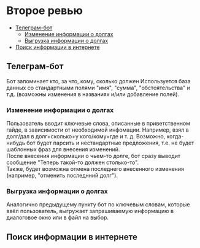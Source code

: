 # Второе ревью

* [Телеграм-бот](#Телеграм-бот)  
    * [Изменение информации о долгах](#Изменение-информации-о-долгах)  
    * [Выгрузка информации о долгах](#Выгрузка-информации-о-долгах)  
* [Поиск информации в интернете](#Поиск-информации-в-интернете)  

## Телеграм-бот
Бот запоминает кто, за что, кому, сколько должен
Используется база данных со стандартными полями "имя", "сумма", "обстоятельства" и т.д. (возможны изменения в названиях и/или добавление полей).

### Изменение информации о долгах
Пользователь вводит ключевые слова, описанные в приветственном гайде, в зависимости от необходимой инфомации. Например, взял в долг/дал в долг+сколько+у кого/кому+где и т. д. Возможно, когда-нибудь бот будет парсить и нестандартные предложения, т.е. не будет шаблонных фраз для внесения изменений.  
После внесения информации о чьем-то долге, бот сразу выводит сообщение "Теперь такой-то должен столько-то".  
Также, будет возможна отмена последнего внесенного изменения (например, "отменить последнний долг").  

### Выгрузка информации о долгах
Аналогично предыдущему пункту бот по ключевым словам, которые ввёл пользователь, выгружает запрашиваемую информацию в диалоговое окно или в файл на выбор.

## Поиск информации в интернете




